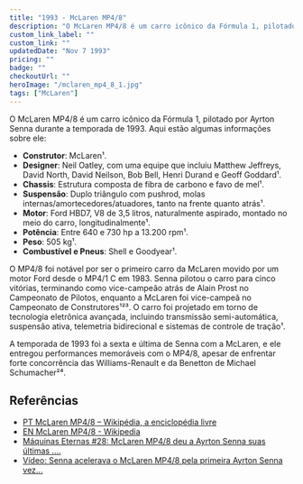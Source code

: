 ```yaml
---
title: "1993 - McLaren MP4/8"
description: "O McLaren MP4/8 é um carro icônico da Fórmula 1, pilotado por Ayrton Senna durante a temporada de 1993."
custom_link_label: ""
custom_link: ""
updatedDate: "Nov 7 1993"
pricing: ""
badge: ""
checkoutUrl: ""
heroImage: "/mclaren_mp4_8_1.jpg"
tags: ["McLaren"]
---
```


O McLaren MP4/8 é um carro icônico da Fórmula 1, pilotado por Ayrton Senna durante a temporada de 1993. Aqui estão algumas informações sobre ele:

- **Construtor**: McLaren¹.
- **Designer**: Neil Oatley, com uma equipe que incluiu Matthew Jeffreys, David North, David Neilson, Bob Bell, Henri Durand e Geoff Goddard¹.
- **Chassis**: Estrutura composta de fibra de carbono e favo de mel¹.
- **Suspensão**: Duplo triângulo com pushrod, molas internas/amortecedores/atuadores, tanto na frente quanto atrás¹.
- **Motor**: Ford HBD7, V8 de 3,5 litros, naturalmente aspirado, montado no meio do carro, longitudinalmente¹.
- **Potência**: Entre 640 e 730 hp a 13.200 rpm¹.
- **Peso**: 505 kg¹.
- **Combustível e Pneus**: Shell e Goodyear¹.

O MP4/8 foi notável por ser o primeiro carro da McLaren movido por um motor Ford desde o MP4/1 C em 1983. Senna pilotou o carro para cinco vitórias, terminando como vice-campeão atrás de Alain Prost no Campeonato de Pilotos, enquanto a McLaren foi vice-campeã no Campeonato de Construtores¹²³. O carro foi projetado em torno de tecnologia eletrônica avançada, incluindo transmissão semi-automática, suspensão ativa, telemetria bidirecional e sistemas de controle de tração¹.

A temporada de 1993 foi a sexta e última de Senna com a McLaren, e ele entregou performances memoráveis com o MP4/8, apesar de enfrentar forte concorrência das Williams-Renault e da Benetton de Michael Schumacher²⁴.

## Referências

  - [PT McLaren MP4/8 – Wikipédia, a enciclopédia livre](https://pt.wikipedia.org/wiki/McLaren_MP4/8)
  - [EN McLaren MP4/8 - Wikipedia](https://en.wikipedia.org/wiki/McLaren_MP4/8)
  - [Máquinas Eternas #28: McLaren MP4/8 deu a Ayrton Senna suas últimas ....](https://ge.globo.com/motor/formula-1/blogs/f1-memoria/post/2020/04/10/maquinas-eternas-28-mclaren-mp48-deu-a-ayrton-senna-suas-ultimas-vitorias-na-f1.ghtml)
  - [Vídeo: Senna acelerava o McLaren MP4/8 pela primeira Ayrton Senna vez...](https://senna.com/video-senna-acelerava-o-mclaren-mp4-8-pela-primeira-vez-silverstone/)



